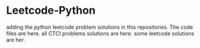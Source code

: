 # Leetcode-Python
adding the python leetcode problem solutions in this repositories. 
The code files are here.
all CTCI problems solutions are here.
some leetcode solutions are her.



































































































































































































































































































































































































































































































































































